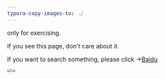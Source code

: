 ```yaml
---
typora-copy-images-to: ./
---
```


only for exercising.

If you see this page, don't care about it.



If you want to search something, please click ->[Baidu](https://www.baidu.com)

<img src="D:\Start\文件夹\临时照片\1 (3).jpg" alt="Cat" style="zoom:50%;" />
